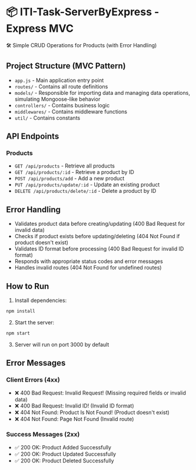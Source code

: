 # 📦 ITI-Task-ServerByExpress - Express MVC

🛠️ Simple CRUD Operations for Products (with Error Handling)

## Project Structure (MVC Pattern)
- `app.js` - Main application entry point
- `routes/` - Contains all route definitions
- `models/` - Responsible for importing data and managing data operations, simulating Mongoose-like behavior
- `controllers/` - Contains business logic
- `middlewares/` - Contains middleware functions
- `util/` - Contains constants

## API Endpoints
### Products
- `GET /api/products` - Retrieve all products
- `GET /api/products/:id` - Retrieve a product by ID
- `POST /api/products/add` - Add a new product
- `PUT /api/products/update/:id` - Update an existing product
- `DELETE /api/products/delete/:id` - Delete a product by ID

## Error Handling
- Validates product data before creating/updating (400 Bad Request for invalid data)
- Checks if product exists before updating/deleting (404 Not Found if product doesn't exist)
- Validates ID format before processing (400 Bad Request for invalid ID format)
- Responds with appropriate status codes and error messages
- Handles invalid routes (404 Not Found for undefined routes)

## How to Run
1. Install dependencies:
```bash
npm install
```
2. Start the server:
```bash
npm start
```
3. Server will run on port 3000 by default

## Error Messages
### Client Errors (4xx)
- ❌ 400 Bad Request: Invalid Request! (Missing required fields or invalid data)
- ❌ 400 Bad Request: Invalid ID! (Invalid ID format)
- ❌ 404 Not Found: Product Is Not Found! (Product doesn't exist)
- ❌ 404 Not Found: Page Not Found (Invalid route)

### Success Messages (2xx)
- ✅ 200 OK: Product Added Successfully
- ✅ 200 OK: Product Updated Successfully
- ✅ 200 OK: Product Deleted Successfully